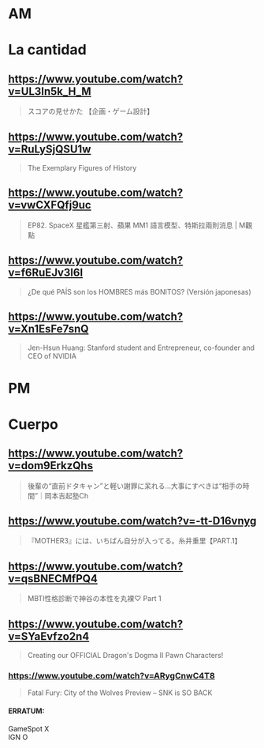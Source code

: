 # AM
# La cantidad

## https://www.youtube.com/watch?v=UL3In5k_H_M 

> スコアの見せかた 【企画・ゲーム設計】 

## https://www.youtube.com/watch?v=RuLySjQSU1w

> The Exemplary Figures of History 

## https://www.youtube.com/watch?v=vwCXFQfj9uc

> EP82. SpaceX 星艦第三射、蘋果 MM1 語言模型、特斯拉兩則消息 | M觀點 

## https://www.youtube.com/watch?v=f6RuEJv3l6I

> ¿De qué PAÍS son los HOMBRES más BONITOS? (Versión japonesas) 

## https://www.youtube.com/watch?v=Xn1EsFe7snQ

>  Jen-Hsun Huang: Stanford student and Entrepreneur, co-founder and CEO of NVIDIA 

# PM

# Cuerpo

## https://www.youtube.com/watch?v=dom9ErkzQhs 

> 後輩の“直前ドタキャン”と軽い謝罪に呆れる…大事にすべきは“相手の時間”｜岡本吉起塾Ch 

## https://www.youtube.com/watch?v=-tt-D16vnyg

> 『MOTHER3』には、いちばん自分が入ってる。糸井重里【PART.1】 

## https://www.youtube.com/watch?v=qsBNECMfPQ4

> MBTI性格診断で神谷の本性を丸裸♡ Part 1 

## https://www.youtube.com/watch?v=SYaEvfzo2n4

> Creating our OFFICIAL Dragon's Dogma II Pawn Characters!

### https://www.youtube.com/watch?v=ARygCnwC4T8 

> Fatal Fury: City of the Wolves Preview – SNK is SO BACK

#### ERRATUM:

GameSpot X<br/>
IGN O
